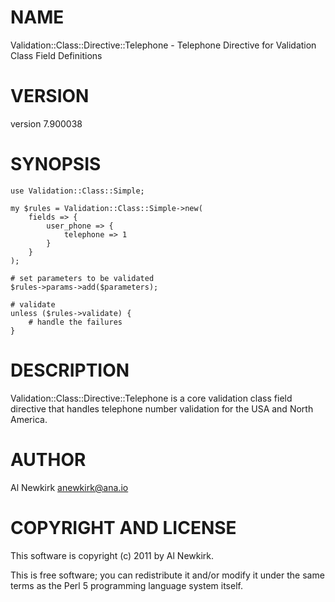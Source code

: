 # NAME

Validation::Class::Directive::Telephone - Telephone Directive for Validation Class Field Definitions

# VERSION

version 7.900038

# SYNOPSIS

    use Validation::Class::Simple;

    my $rules = Validation::Class::Simple->new(
        fields => {
            user_phone => {
                telephone => 1
            }
        }
    );

    # set parameters to be validated
    $rules->params->add($parameters);

    # validate
    unless ($rules->validate) {
        # handle the failures
    }

# DESCRIPTION

Validation::Class::Directive::Telephone is a core validation class field
directive that handles telephone number validation for the USA and North America.

# AUTHOR

Al Newkirk <anewkirk@ana.io>

# COPYRIGHT AND LICENSE

This software is copyright (c) 2011 by Al Newkirk.

This is free software; you can redistribute it and/or modify it under
the same terms as the Perl 5 programming language system itself.
